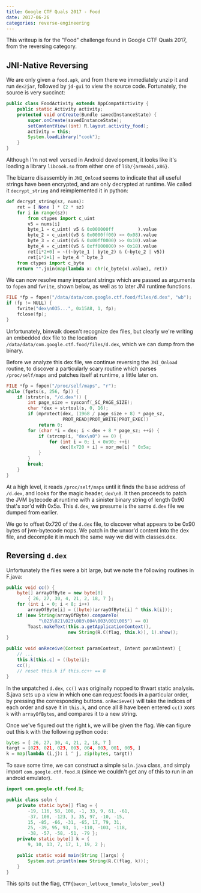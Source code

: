 ```yaml
---
title: Google CTF Quals 2017 - Food
date: 2017-06-26
categories: reverse-engineering 
---
```


This writeup is for the "Food" challenge found in Google CTF Quals 2017, from the
reversing category. 

## JNI-Native Reversing

We are only given a `food.apk`, and from there we immediately unzip it and run `dex2jar`,
followed by `jd-gui` to view the source code. Fortunately, the source is very succinct:

```java
public class FoodActivity extends AppCompatActivity {
    public static Activity activity;
    protected void onCreate(Bundle savedInstanceState) {
        super.onCreate(savedInstanceState);
        setContentView((int) R.layout.activity_food);
        activity = this;
        System.loadLibrary("cook");
    }
}
```

Although I'm not well versed in Android development, it looks like it's loading a library
`libcook.so` from either one of `lib/{armeabi,x86}`. 

The bizarre disassembly in `JNI_Onload` seems to indicate that all useful strings have
been encrypted, and are only decrypted at runtime. We called it `decrypt_string` and
reimplemented it in python:

```python
def decrypt_string(sz, nums):
    ret = [ None ] * (2 * sz)
    for i in range(sz):
        from ctypes import c_uint
        v5 = nums[i]
        byte_1 = c_uint( v5 & 0x000000ff         ).value
        byte_2 = c_uint((v5 & 0x0000ff00) >> 0x08).value
        byte_3 = c_uint((v5 & 0x00ff0000) >> 0x10).value
        byte_4 = c_uint((v5 & 0xff000000) >> 0x18).value
        ret[i*2+0] = ~((~byte_1 | byte_2) & (~byte_2 | v5))
        ret[i*2+1] = byte_4 ^ byte_3
    from ctypes import c_byte
    return "".join(map(lambda x: chr(c_byte(x).value), ret))
```

We can now resolve many important strings which are passed as arguments to `fopen` and
`fwrite`, shown below, as well as to later JNI runtime functions.

```c
FILE *fp = fopen("/data/data/com.google.ctf.food/files/d.dex", "wb");
if (fp != NULL) {
    fwrite("dex\n035...", 0x15A8, 1, fp);
    fclose(fp);
}
```

Unfortunately, binwalk doesn't recognize dex files, but clearly we're writing an embedded
dex file to the location `/data/data/com.google.ctf.food/files/d.dex`, which we can dump
from the binary.

Before we analyze this dex file, we continue reversing the `JNI_Onload` routine, to
discover a particularly scary routine which parses `/proc/self/maps` and patches itself at
runtime, a little later on.

```c
FILE *fp = fopen("/proc/self/maps", "r");
while (fgets(s, 256, fp)) {
    if (strstr(s, "/d.dex")) {
        int page_size = sysconf(_SC_PAGE_SIZE);
        char *dex = strtoul(s, 0, 16);
        if (mprotect(dex, (1968 / page_size + 8) * page_sz,
                     PROT_READ|PROT_WRITE|PROT_EXEC))
            return 0;
        for (char *i = dex; i < dex + 8 * page_sz; ++i) {
            if (strcmp(i, "dex\n0") == 0) {
                for (int i = 0; i < 0x90; ++i)
                    dex[0x720 + i] = xor_me[i] ^ 0x5a;
            }
        }
        break;
    }
}
```

At a high level, it reads `/proc/self/maps` until it finds the base address of `/d.dex`,
and looks for the magic header, `dex\n0`. It then proceeds to patch the JVM bytecode at
runtime with a sinister binary string of length 0x90 that's xor'd with 0x5a. This `d.dex`,
we presume is the same `d.dex` file we dumped from earlier.

We go to offset 0x720 of the `d.dex` file, to discover what appears to be 0x90 bytes of
jvm-bytecode nops. We patch in the unxor'd content into the dex file, and decompile it in
much the same way we did with classes.dex.

## Reversing `d.dex`

Unfortunately the files were a bit large, but we note the following routines in F.java:

```java
public void cc() {
    byte[] arrayOfByte = new byte[8]
        { 26, 27, 30, 4, 21, 2, 18, 7 };
    for (int i = 0; i < 8; i++)
        arrayOfByte[i] = ((byte)(arrayOfByte[i] ^ this.k[i]));
    if (new String(arrayOfByte).compareTo(
            "\023\021\023\003\004\003\001\005") == 0)
        Toast.makeText(this.a.getApplicationContext(),
                       new String(ℝ.ℂ(flag, this.k)), 1).show();
}

public void onReceive(Context paramContext, Intent paramIntent) {
    // ...
    this.k[this.c] = ((byte)i);
    cc();
    // reset this.k if this.cc++ == 8
}
```

In the unpatched `d.dex`, `cc()` was originally nopped to thwart static analysis. S.java
sets up a view in which one can request foods in a particular order, by pressing the
corresponding buttons. `onRecieve()` will take the indices of each order and save it in
`this.k`, and once all 8 have been entered `cc()` xors `k` with `arrayOfBytes`, and
compares it to a new string.

Once we've figured out the right `k`, we will be given the flag. We can figure out this
`k` with the following python code:

```python
bytes = [ 26, 27, 30, 4, 21, 2, 18, 7 ]
targt = [023, 021, 023, 003, 004, 003, 001, 005, ]
k = map(lambda (i,j): i ^ j, zip(bytes, targt))
```

To save some time, we can construct a simple `Soln.java` class, and simply import
`com.google.ctf.food.ℝ` (since we couldn't get any of this to run in an android emulator).

```java
import com.google.ctf.food.ℝ;

public class soln {
    private static byte[] flag = {
        -19, 116, 58, 108, -1, 33, 9, 61, -61,
        -37, 108, -123, 3, 35, 97, -10, -15,
        15, -85, -66, -31, -65, 17, 79, 31,
        25, -39, 95, 93, 1, -110, -103, -118,
        -38, -57, -58, -51, -79 };
    private static byte[] k = {
        9, 10, 13, 7, 17, 1, 19, 2 };

    public static void main(String []args) {
        System.out.println(new String(ℝ.ℂ(flag, k)));
    }
}
```

This spits out the flag, `CTF{bacon_lettuce_tomato_lobster_soul}`
